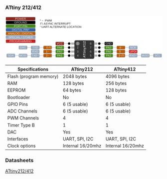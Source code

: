 ### ATtiny 212/412
![x12 Pin Mapping](ATtiny_x12.gif "Arduino Pin Mapping for ATtiny x12")

 Specifications |  ATtiny212|  ATtiny412   
------------ | ------------- | -------------
Flash (program memory)   | 2048 bytes | 4096 bytes
RAM  | 128 bytes | 256 bytes  
EEPROM | 64 bytes | 128 bytes 
Bootloader | No | No 
GPIO Pins | 6 (5 usable) | 6 (5 usable)
ADC Channels | 6 (5 usable) | 6 (5 usable)
PWM Channels | 4 | 4 
Timer Type B | 1 | 1
DAC | Yes | Yes 
Interfaces | UART, SPI, I2C | UART, SPI, I2C
Clock options | Internal 16/20mhz | Internal 16/20mhz

### Datasheets
[ATtiny212/412](http://ww1.microchip.com/downloads/en/DeviceDoc/ATtiny212-412-DataSheet-DS40001911B.pdf)
